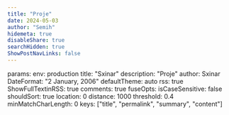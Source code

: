 ```yaml
---
title: "Proje"
date: 2024-05-03
author: "Semih"
hidemeta: true
disableShare: true
searchHidden: true
ShowPostNavLinks: false
---
```



params:
    env: production
    title: "Sxinar"
    description: "Proje"
    author: Sxinar
    DateFormat: "2 January, 2006"
    defaultTheme: auto
    rss: true
    ShowFullTextinRSS: true
    comments: true
    fuseOpts:
    isCaseSensitive: false
    shouldSort: true
    location: 0
    distance: 1000
    threshold: 0.4
    minMatchCharLength: 0
    keys: ["title", "permalink", "summary", "content"]
